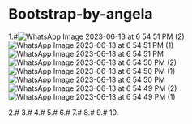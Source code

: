 # Bootstrap-by-angela
1.#![WhatsApp Image 2023-06-13 at 6 54 51 PM (2)](https://github.com/krunalbhongade/Bootstrap-by-angela/assets/126875304/db4cd055-fc95-44ef-b32e-205e77546d6e)
![WhatsApp Image 2023-06-13 at 6 54 51 PM (1)](https://github.com/krunalbhongade/Bootstrap-by-angela/assets/126875304/d9d7dc82-6bf6-44f1-9569-e331e3ae8a57)
![WhatsApp Image 2023-06-13 at 6 54 51 PM](https://github.com/krunalbhongade/Bootstrap-by-angela/assets/126875304/cec6400d-1e4d-4d6e-898b-6177357ff679)
![WhatsApp Image 2023-06-13 at 6 54 50 PM (2)](https://github.com/krunalbhongade/Bootstrap-by-angela/assets/126875304/525952aa-91b6-435e-873b-9bdce615f671)
![WhatsApp Image 2023-06-13 at 6 54 50 PM (1)](https://github.com/krunalbhongade/Bootstrap-by-angela/assets/126875304/62782adb-98ea-47f2-8ecb-0717b1dc3c5c)
![WhatsApp Image 2023-06-13 at 6 54 50 PM](https://github.com/krunalbhongade/Bootstrap-by-angela/assets/126875304/a0777027-f6f8-4165-8131-a7ec476857fa)
![WhatsApp Image 2023-06-13 at 6 54 49 PM (2)](https://github.com/krunalbhongade/Bootstrap-by-angela/assets/126875304/a765ed7f-2410-4e51-9246-da713a642949)
![WhatsApp Image 2023-06-13 at 6 54 49 PM (1)](https://github.com/krunalbhongade/Bootstrap-by-angela/assets/126875304/464a465e-d063-468c-b071-76a02c127941)

2.#
3.#
4.#
5.#
6.#
7.#
8.#
9.#
10.
